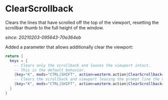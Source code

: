 # ClearScrollback

Clears the lines that have scrolled off the top of the viewport, resetting
the scrollbar thumb to the full height of the window.

*since: 20210203-095643-70a364eb*

Added a parameter that allows additionally clear the viewport:

```lua
return {
  keys = {
    -- Clears only the scrollback and leaves the viewport intact.
    -- This is the default behavior.
    {key="K", mods="CTRL|SHIFT", action=wezterm.action{ClearScrollback="ScrollbackOnly"}},
    -- Clears the scrollback and viewport leaving the prompt line the new first line.
    {key="K", mods="CTRL|SHIFT", action=wezterm.action{ClearScrollback="ScrollbackAndViewport"}},
  }
}
```

